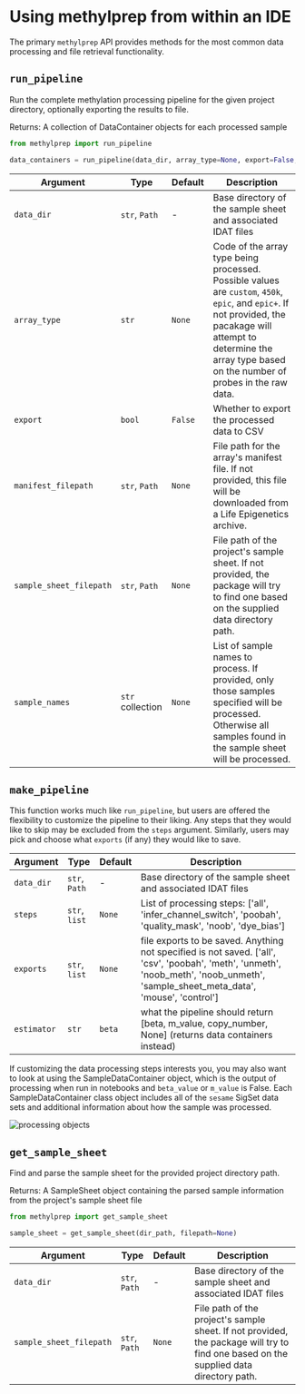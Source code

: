 # Using methylprep from within an IDE

The primary `methylprep` API provides methods for the most common data processing and file retrieval functionality.

## `run_pipeline`

Run the complete methylation processing pipeline for the given project directory, optionally exporting the results to file.

Returns: A collection of DataContainer objects for each processed sample

```python
from methylprep import run_pipeline

data_containers = run_pipeline(data_dir, array_type=None, export=False, manifest_filepath=None, sample_sheet_filepath=None, sample_names=None)
```

Argument | Type | Default | Description
--- | --- | --- | ---
`data_dir` | `str`, `Path` | - | Base directory of the sample sheet and associated IDAT files
`array_type` | `str` | `None` | Code of the array type being processed. Possible values are `custom`, `450k`, `epic`, and `epic+`. If not provided, the pacakage will attempt to determine the array type based on the number of probes in the raw data.
`export` | `bool` | `False` | Whether to export the processed data to CSV
`manifest_filepath` | `str`, `Path` | `None` | File path for the array's manifest file. If not provided, this file will be downloaded from a Life Epigenetics archive.
`sample_sheet_filepath` | `str`, `Path` | `None` | File path of the project's sample sheet. If not provided, the package will try to find one based on the supplied data directory path.
`sample_names` | `str` collection | `None` | List of sample names to process. If provided, only those samples specified will be processed. Otherwise all samples found in the sample sheet will be processed.

## `make_pipeline`

This function works much like `run_pipeline`, but users are offered the flexibility to customize the pipeline to their liking. Any steps that they would like to skip may be excluded from the `steps` argument. Similarly, users may pick and choose what `exports` (if any) they would like to save. 

Argument | Type | Default | Description
--- | --- | --- | ---
`data_dir` | `str`, `Path` | - | Base directory of the sample sheet and associated IDAT files
`steps` | `str`, `list` | `None` | List of processing steps: ['all', 'infer_channel_switch', 'poobah', 'quality_mask', 'noob', 'dye_bias']
`exports` | `str`, `list` | `None` | file exports to be saved. Anything not specified is not saved. ['all', 'csv', 'poobah', 'meth', 'unmeth', 'noob_meth', 'noob_unmeth', 'sample_sheet_meta_data', 'mouse', 'control']
`estimator` | `str` | `beta` | what the pipeline should return [beta, m_value,  copy_number,  None] (returns data containers instead)

If customizing the data processing steps interests you, you may also want to look at using the SampleDataContainer object, which is the output of processing when run in notebooks and `beta_value` or `m_value` is False. Each SampleDataContainer class object includes all of the `sesame` SigSet data sets and additional information about how the sample was processed.

![processing objects](https://github.com/FoxoTech/methylprep/blob/master/docs/methylprep_processing_v1.5.0.png?raw=true)



## `get_sample_sheet`

Find and parse the sample sheet for the provided project directory path.

Returns: A SampleSheet object containing the parsed sample information from the project's sample sheet file

```python
from methylprep import get_sample_sheet

sample_sheet = get_sample_sheet(dir_path, filepath=None)
```

Argument | Type | Default | Description
--- | --- | --- | ---
`data_dir` | `str`, `Path` | - | Base directory of the sample sheet and associated IDAT files
`sample_sheet_filepath` | `str`, `Path` | `None` | File path of the project's sample sheet. If not provided, the package will try to find one based on the supplied data directory path.

